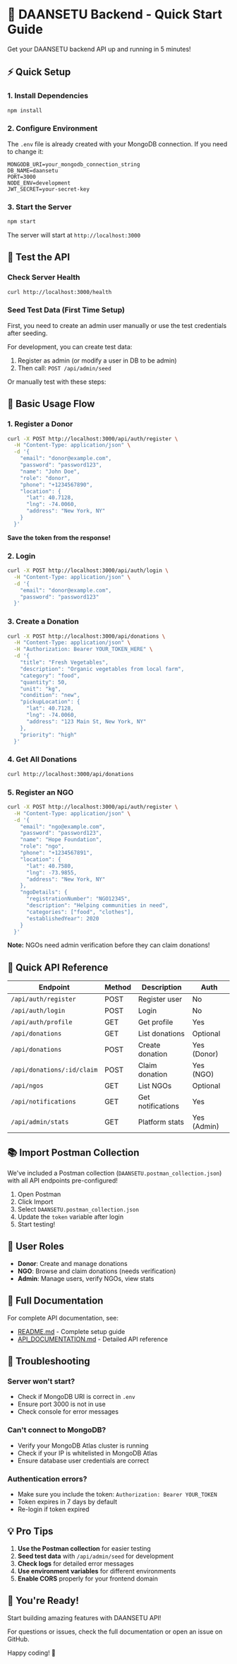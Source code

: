 # 🚀 DAANSETU Backend - Quick Start Guide

Get your DAANSETU backend API up and running in 5 minutes!

## ⚡ Quick Setup

### 1. Install Dependencies
```bash
npm install
```

### 2. Configure Environment
The `.env` file is already created with your MongoDB connection. If you need to change it:
```env
MONGODB_URI=your_mongodb_connection_string
DB_NAME=daansetu
PORT=3000
NODE_ENV=development
JWT_SECRET=your-secret-key
```

### 3. Start the Server
```bash
npm start
```

The server will start at `http://localhost:3000`

## 🧪 Test the API

### Check Server Health
```bash
curl http://localhost:3000/health
```

### Seed Test Data (First Time Setup)
First, you need to create an admin user manually or use the test credentials after seeding.

For development, you can create test data:
1. Register as admin (or modify a user in DB to be admin)
2. Then call: `POST /api/admin/seed`

Or manually test with these steps:

## 📝 Basic Usage Flow

### 1. Register a Donor
```bash
curl -X POST http://localhost:3000/api/auth/register \
  -H "Content-Type: application/json" \
  -d '{
    "email": "donor@example.com",
    "password": "password123",
    "name": "John Doe",
    "role": "donor",
    "phone": "+1234567890",
    "location": {
      "lat": 40.7128,
      "lng": -74.0060,
      "address": "New York, NY"
    }
  }'
```

**Save the token from the response!**

### 2. Login
```bash
curl -X POST http://localhost:3000/api/auth/login \
  -H "Content-Type: application/json" \
  -d '{
    "email": "donor@example.com",
    "password": "password123"
  }'
```

### 3. Create a Donation
```bash
curl -X POST http://localhost:3000/api/donations \
  -H "Content-Type: application/json" \
  -H "Authorization: Bearer YOUR_TOKEN_HERE" \
  -d '{
    "title": "Fresh Vegetables",
    "description": "Organic vegetables from local farm",
    "category": "food",
    "quantity": 50,
    "unit": "kg",
    "condition": "new",
    "pickupLocation": {
      "lat": 40.7128,
      "lng": -74.0060,
      "address": "123 Main St, New York, NY"
    },
    "priority": "high"
  }'
```

### 4. Get All Donations
```bash
curl http://localhost:3000/api/donations
```

### 5. Register an NGO
```bash
curl -X POST http://localhost:3000/api/auth/register \
  -H "Content-Type: application/json" \
  -d '{
    "email": "ngo@example.com",
    "password": "password123",
    "name": "Hope Foundation",
    "role": "ngo",
    "phone": "+1234567891",
    "location": {
      "lat": 40.7580,
      "lng": -73.9855,
      "address": "New York, NY"
    },
    "ngoDetails": {
      "registrationNumber": "NGO12345",
      "description": "Helping communities in need",
      "categories": ["food", "clothes"],
      "establishedYear": 2020
    }
  }'
```

**Note:** NGOs need admin verification before they can claim donations!

## 🎯 Quick API Reference

| Endpoint | Method | Description | Auth |
|----------|--------|-------------|------|
| `/api/auth/register` | POST | Register user | No |
| `/api/auth/login` | POST | Login | No |
| `/api/auth/profile` | GET | Get profile | Yes |
| `/api/donations` | GET | List donations | Optional |
| `/api/donations` | POST | Create donation | Yes (Donor) |
| `/api/donations/:id/claim` | POST | Claim donation | Yes (NGO) |
| `/api/ngos` | GET | List NGOs | Optional |
| `/api/notifications` | GET | Get notifications | Yes |
| `/api/admin/stats` | GET | Platform stats | Yes (Admin) |

## 📚 Import Postman Collection

We've included a Postman collection (`DAANSETU.postman_collection.json`) with all API endpoints pre-configured!

1. Open Postman
2. Click Import
3. Select `DAANSETU.postman_collection.json`
4. Update the `token` variable after login
5. Start testing!

## 🔑 User Roles

- **Donor**: Create and manage donations
- **NGO**: Browse and claim donations (needs verification)
- **Admin**: Manage users, verify NGOs, view stats

## 📖 Full Documentation

For complete API documentation, see:
- [README.md](./README.md) - Complete setup guide
- [API_DOCUMENTATION.md](./API_DOCUMENTATION.md) - Detailed API reference

## 🐛 Troubleshooting

### Server won't start?
- Check if MongoDB URI is correct in `.env`
- Ensure port 3000 is not in use
- Check console for error messages

### Can't connect to MongoDB?
- Verify your MongoDB Atlas cluster is running
- Check if your IP is whitelisted in MongoDB Atlas
- Ensure database user credentials are correct

### Authentication errors?
- Make sure you include the token: `Authorization: Bearer YOUR_TOKEN`
- Token expires in 7 days by default
- Re-login if token expired

## 💡 Pro Tips

1. **Use the Postman collection** for easier testing
2. **Seed test data** with `/api/admin/seed` for development
3. **Check logs** for detailed error messages
4. **Use environment variables** for different environments
5. **Enable CORS** properly for your frontend domain

## 🎉 You're Ready!

Start building amazing features with DAANSETU API! 

For questions or issues, check the full documentation or open an issue on GitHub.

Happy coding! 🚀


